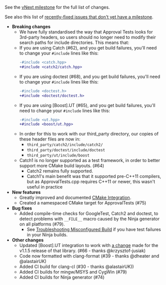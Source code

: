 See the [vNext milestone](https://github.com/approvals/ApprovalTests.cpp/milestone/4?closed=1) for the full list of changes.

See also this list of [recently-fixed issues that don't yet have a milestone](https://github.com/approvals/ApprovalTests.cpp/issues?utf8=✓&q=is%3Aclosed+no%3Amilestone+updated%3A%3E%3D2019-12-20+sort%3Aupdated-desc).

* **Breaking changes**
    * We have fully standardised the way that Approval Tests looks for 3rd-party headers, so users should no longer need to modify their search paths for include directories. This means that:
    * If you are using Catch (#62), and you get build failures, you'll need to change your `#include` lines like this:
        ```diff
        -#include <catch.hpp>
        +#include <catch2/catch.hpp>
        ```
    * If you are using doctest (#68), and you get build failures, you'll need to change your `#include` lines like this:
        ```diff
        -#include <doctest.h>
        +#include <doctest/doctest.h>
        ```
    * If you are using \[Boost\].UT (#65), and you get build failures, you'll need to change your `#include` lines like this:
        ```diff
        -#include <ut.hpp>
        +#include <boost/ut.hpp>
        ```
    * In order for this to work with our third_party directory, our copies of these header files are now in:
        * `third_party/catch2/include/catch2/`
        * `third_party/doctest/include/doctest`
        * `third_party/ut/include/boost`
    * Catch1 is no longer supported as a test framework, in order to better support more CMake build layouts. (#64)
        * Catch2 remains fully supported.
        * Catch1's main benefit was that it supported pre-C++11 compilers, but as ApprovalTests.cpp requires C++11 or newer, this wasn't useful in practice
* **New features**
    * Greatly improved and documented [CMake Integration](/doc/CMakeIntegration.md#top).
    * Created a namespaced CMake target for ApprovalTests (#75)
* **Bug fixes**
    * Added compile-time checks for GoogleTest, Catch2 and doctest, to detect problems with `__FILE__` macro caused by the Ninja generator on all platforms (#79).
        * See [Troubleshooting Misconfigured Build](/doc/TroubleshootingMisconfiguredBuild.md#top) if you have test failures in your Ninja builds.
* **Other changes**
    * Updated \[Boost\].UT integration to work with [a change](https://github.com/boost-experimental/ut/commit/94220e8c95b323349bfd94ef30b2568916fb1421#diff-04c6e90faac2675aa89e2176d2eec7d8) made for the v1.1.5 release of that library. (#66 - thanks @krzysztof-jusiak)
    * Code now formatted with clang-format (#39 - thanks @dheater and @alastairUK)
    * Added CI build for clang-cl (#30 - thanks @alastairUK))
    * Added CI builds for mingw/MSYS and CygWin (#79)
    * Added CI builds for Ninja generator (#74)
